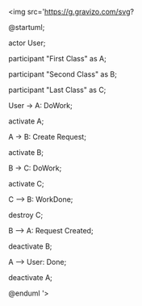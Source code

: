 <img src='https://g.gravizo.com/svg?

@startuml;

actor User;

participant "First Class" as A;

participant "Second Class" as B;

participant "Last Class" as C;


User -> A: DoWork;

activate A;


A -> B: Create Request;

activate B;


B -> C: DoWork;

activate C;

C --> B: WorkDone;

destroy C;

B --> A: Request Created;

deactivate B;


A --> User: Done;

deactivate A;


@enduml
'>
